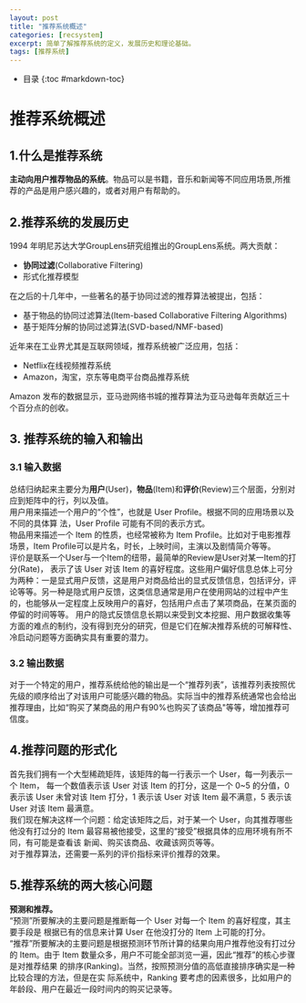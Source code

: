 ```yaml
---
layout: post
title: "推荐系统概述"
categories: [recsystem]
excerpt: 简单了解推荐系统的定义，发展历史和理论基础。
tags: [推荐系统]
---   
```

- 目录
{:toc #markdown-toc}


# 推荐系统概述
## 1.什么是推荐系统
**主动向用户推荐物品的系统**。物品可以是书籍，音乐和新闻等不同应用场景,所推荐的产品是用户感兴趣的，或者对用户有帮助的。

## 2.推荐系统的发展历史  
1994 年明尼苏达大学GroupLens研究组推出的GroupLens系统。两大贡献：
- **协同过滤**(Collaborative Filtering)
- 形式化推荐模型  

在之后的十几年中，一些著名的基于协同过滤的推荐算法被提出，包括：
- 基于物品的协同过滤算法(Item-based Collaborative Filtering Algorithms)
- 基于矩阵分解的协同过滤算法(SVD-based/NMF-based)

近年来在工业界尤其是互联网领域，推荐系统被广泛应用，包括：
- Netflix在线视频推荐系统
- Amazon，淘宝，京东等电商平台商品推荐系统

Amazon 发布的数据显示，亚马逊网络书城的推荐算法为亚马逊每年贡献近三十个百分点的创收。

## 3. 推荐系统的输入和输出
### 3.1 输入数据  
总结归纳起来主要分为**用户**(User)，**物品**(Item)和**评价**(Review)三个层面，分别对应到矩阵中的行，列以及值。  
用户用来描述一个用户的“个性”，也就是 User Profile。根据不同的应用场景以及不同的具体算
法，User Profile 可能有不同的表示方式。  
物品用来描述一个 Item 的性质，也经常被称为 Item Profile。比如对于电影推荐场景，Item Profile可以是片名，时长，上映时间，主演以及剧情简介等等。  
评价是联系一个User与一个Item的纽带，最简单的Review是User对某一Item的打分(Rate)，
表示了该 User 对该 Item 的喜好程度。这些用户偏好信息总体上可分为两种：一是显式用户反馈，这是用户对商品给出的显式反馈信息，包括评分，评论等等。另一种是隐式用户反馈，这类信息通常是用户在使用网站的过程中产生的，也能够从一定程度上反映用户的喜好，包括用户点击了某项商品，在某页面的停留的时间等等。 用户的隐式反馈信息长期以来受到文本挖掘、用户数据收集等方面的难点的制约，没有得到充分的研究，但是它们在解决推荐系统的可解释性、冷启动问题等方面确实具有重要的潜力。  

### 3.2 输出数据
对于一个特定的用户，推荐系统给他的输出是一个“推荐列表”，该推荐列表按照优先级的顺序给出了对该用户可能感兴趣的物品。实际当中的推荐系统通常也会给出推荐理由，比如“购买了某商品的用户有90%也购买了该商品"等等，增加推荐可信度。

## 4.推荐问题的形式化
首先我们拥有一个大型稀疏矩阵，该矩阵的每一行表示一个 User，每一列表示一个 Item，
每一个数值表示该 User 对该 Item 的打分，这是一个 0~5 的分值，0 表示该 User 未曾对该 Item
打分，1 表示该 User 对该 Item 最不满意，5 表示该 User 对该 Item 最满意。  
我们现在解决这样一个问题：给定该矩阵之后，对于某一个 User，向其推荐哪些他没有打过分的 Item 最容易被他接受，这里的“接受”根据具体的应用环境有所不同，有可能是查看该
新闻、购买该商品、收藏该网页等等。  
对于推荐算法，还需要一系列的评价指标来评价推荐的效果。

## 5.推荐系统的两大核心问题
**预测和推荐。**  
“预测”所要解决的主要问题是推断每一个 User 对每一个 Item 的喜好程度，其主要手段是
根据已有的信息来计算 User 在他没打分的 Item 上可能的打分。  
“推荐”所要解决的主要问题是根据预测环节所计算的结果向用户推荐他没有打过分的
Item。由于 Item 数量众多，用户不可能全部浏览一遍，因此“推荐”的核心步骤是对推荐结果
的排序(Ranking)。当然，按照预测分值的高低直接排序确实是一种比较合理的方法，但是在实
际系统中，Ranking 要考虑的因素很多，比如用户的年龄段、用户在最近一段时间内的购买记录等。
